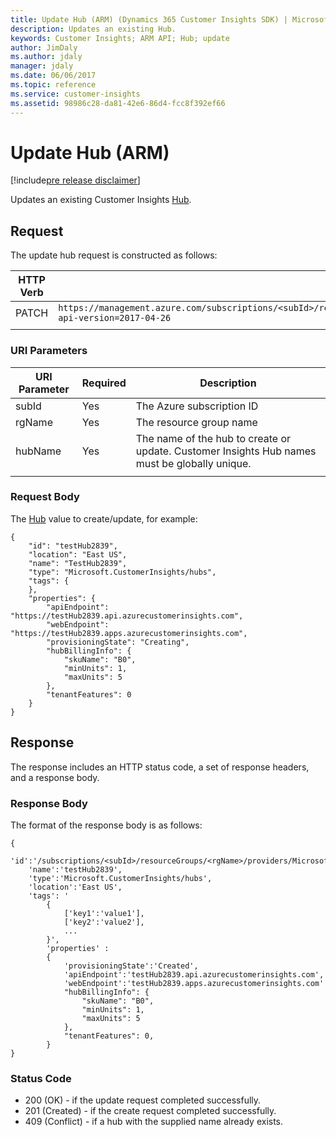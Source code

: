 ```yaml
---
title: Update Hub (ARM) (Dynamics 365 Customer Insights SDK) | MicrosoftDocs
description: Updates an existing Hub.  
keywords: Customer Insights; ARM API; Hub; update
author: JimDaly
ms.author: jdaly
manager: jdaly
ms.date: 06/06/2017
ms.topic: reference
ms.service: customer-insights 
ms.assetid: 98986c28-da81-42e6-86d4-fcc8f392ef66
---
```


Update Hub (ARM)
=================

[!include[pre release disclaimer](../../../includes/cc-beta-prerelease-disclaimer.md)]

Updates an existing Customer Insights [Hub](../types/hub.md).  


## Request  
The update hub request is constructed as follows:  
  
|**HTTP Verb**|**Request URI**|  
|-------------|---------------|  
|PATCH|`https://management.azure.com/subscriptions/<subId>/resourceGroups/<rgName>/providers/Microsoft.CustomerInsights/hubs/<hubName>?api-version=2017-04-26`|  
| | |
  
### URI Parameters  
  
|**URI Parameter**|**Required**|**Description**|  
| --------------- | ---------- | ------------- |   
|subId|Yes|The Azure subscription ID|
|rgName|Yes|The resource group name|  
|hubName|Yes|The name of the hub to create or update. Customer Insights Hub names must be globally unique.|  
| | | |


### Request Body  
The [Hub](../types/hub.md) value to create/update, for example:  

```{json}  
{
    "id": "testHub2839",
    "location": "East US",
    "name": "TestHub2839",
    "type": "Microsoft.CustomerInsights/hubs",
    "tags": {
    },
    "properties": {
        "apiEndpoint": "https://testHub2839.api.azurecustomerinsights.com",
        "webEndpoint": "https://testHub2839.apps.azurecustomerinsights.com",
        "provisioningState": "Creating",
        "hubBillingInfo": {
            "skuName": "B0",
            "minUnits": 1,
            "maxUnits": 5
        },
        "tenantFeatures": 0
    }
}
```

## Response  
 The response includes an HTTP status code, a set of response headers, and a response body.  
  
### Response Body 
The format of the response body is as follows:  
  
```{json}  
{ 
    'id':'/subscriptions/<subId>/resourceGroups/<rgName>/providers/Microsoft.CustomerInsights/hubs/<hubName>' 
    'name':'testHub2839', 
    'type':'Microsoft.CustomerInsights/hubs', 
    'location':'East US', 
    'tags': ' 
        { 
            ['key1':'value1'], 
            ['key2':'value2'],
            ... 
        }', 
        'properties' : 
        { 
            'provisioningState':'Created', 
            'apiEndpoint':'testHub2839.api.azurecustomerinsights.com', 
            'webEndpoint':'testHub2839.apps.azurecustomerinsights.com' 
            "hubBillingInfo": {
                "skuName": "B0",
                "minUnits": 1,
                "maxUnits": 5
            },
            "tenantFeatures": 0,
        } 
}
```

### Status Code  
  
-   200 (OK) - if the update request completed successfully.  
-   201 (Created) - if the create request completed successfully.  
-   409 (Conflict) - if a hub with the supplied name already exists.  

